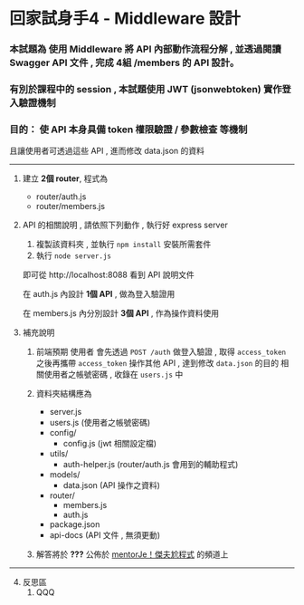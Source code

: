 # 回家試身手4 - Middleware 設計

### 本試題為 **使用 Middleware 將 API 內部動作流程分解** , 並透過閱讀 Swagger API 文件 , 完成 4組 /members 的 API 設計。

### 有別於課程中的 session , 本試題使用 JWT (jsonwebtoken) 實作登入驗證機制

<h3>
目的： 使 API 本身具備 token 權限驗證 / 參數檢查 等機制 
</h3>

且讓使用者可透過這些 API , 進而修改 data.json 的資料

---

1. 建立 **2個 router**, 程式為 
    - router/auth.js
    - router/members.js

2. API 的相關說明 , 請依照下列動作 , 執行好 express server

    1) 複製該資料夾 , 並執行 ``` npm install ``` 安裝所需套件
    2) 執行 ``` node server.js ``` 

   即可從 http://localhost:8088 看到 API 說明文件

   在 auth.js 內設計 **1個 API** , 做為登入驗證用

   在 members.js 內分別設計 **3個 API** , 作為操作資料使用
   
   <!-- 亦可參考線上版 [Swagger.io 文件](https://reurl.cc/NZkVD6)  等等 GOGOGO !!!-->

3. 補充說明 
    1) 前端預期 使用者 會先透過 ```POST /auth``` 做登入驗證 , 取得 ```access_token```
       之後再攜帶 ```access_token``` 操作其他 API , 達到修改 ```data.json``` 的目的
       相關使用者之帳號密碼 , 收錄在 ```users.js``` 中
       
    2) 資料夾結構應為
        - server.js
        - users.js (使用者之帳號密碼)
        - config/
          - config.js (jwt 相關設定檔)
        - utils/
          - auth-helper.js (router/auth.js 會用到的輔助程式)
        - models/
          - data.json (API 操作之資料)
        - router/
          - members.js
          - auth.js
        - package.json
        - api-docs  (API 文件 , 無須更動)
       
    2) 解答將於 **???** 公佈於 [mentorJe！傑夫尬程式](https://reurl.cc/kL6bLK) 的頻道上

---

4. 反思區
    1) QQQ